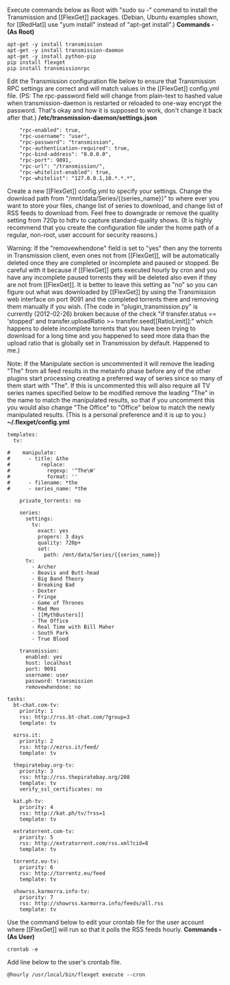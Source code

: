 Execute commands below as Root with "sudo su -" command to install the Transmission and [[FlexGet]] packages.  (Debian, Ubuntu examples shown, for [[RedHat]] use "yum install" instead of "apt-get install".)
**Commands - (As Root)**

    apt-get -y install transmission
    apt-get -y install transmission-daemon
    apt-get -y install python-pip
    pip install flexget
    pip install transmissionrpc



Edit the Transmission configuration file below to ensure that Transmission RPC settings are correct and will match values in the [[FlexGet]] config.yml file.  (PS: The rpc-password field will change from plain-text to hashed value when transmission-daemon is restarted or reloaded to one-way encrypt the password.  That's okay and how it is supposed to work, don't change it back after that.)
**/etc/transmission-daemon/settings.json**

        "rpc-enabled": true,
        "rpc-username": "user",
        "rpc-password": "transmission",
        "rpc-authentication-required": true,
        "rpc-bind-address": "0.0.0.0",
        "rpc-port": 9091,
        "rpc-url": "/transmission/",
        "rpc-whitelist-enabled": true,
        "rpc-whitelist": "127.0.0.1,10.*.*.*",


Create a new [[FlexGet]] config.yml to specify your settings.  Change the download path from "/mnt/data/Series/{{series_name}}" to where ever you want to store your files, change list of series to download, and change list of RSS feeds to download from.  Feel free to downgrade or remove the quality setting from 720p to hdtv to capture standard-quality shows.  (It is highly recommend that you create the configuration file under the home path of a regular, non-root, user account for security reasons.)

Warning: If the "removewhendone" field is set to "yes" then any the torrents in Transmission client, even ones not from [[FlexGet]], will be automatically deleted once they are completed or incomplete and paused or stopped.  Be careful with it because if [[FlexGet]] gets executed hourly by cron and you have any incomplete paused torrents they will be deleted also even if they are not from [[FlexGet]].  It is better to leave this setting as "no" so you can figure out what was downloaded by [[FlexGet]] by using the Transmission web interface on port 9091 and the completed torrents there and removing them manually if you wish.  (The code in "plugin_transmission.py" is currently (2012-02-26) broken because of the check "if transfer.status == 'stopped' and transfer.uploadRatio >= transfer.seed[[RatioLimit]]:" which happens to delete incomplete torrents that you have been trying to download for a long time and you happened to seed more data than the upload ratio that is globally set in Transmission by default.  Happened to me.)

Note: If the Manipulate section is uncommented it will remove the leading "The" from all feed results in the metainfo phase before any of the other plugins start processing creating a preferred way of series since so many of them start with "The".  If this is uncommented this will also require all TV series names specified below to be modified remove the leading "The" in the name to match the manipulated results, so that if you uncomment this you would also change "The Office" to "Office" below to match the newly manipulated results.  (This is a personal preference and it is up to you.)
**~/.flexget/config.yml**

    templates:
      tv:
    
    #    manipulate:
    #      - title: &the
    #          replace:
    #            regexp: '^The\W'
    #            format: ''
    #      - filename: *the
    #      - series_name: *the
    
        private_torrents: no
    
        series:
          settings:
            tv:
              exact: yes
              propers: 3 days
              quality: 720p+
              set:
                path: /mnt/data/Series/{{series_name}}
          tv:
            - Archer
            - Beavis and Butt-head
            - Big Band Theory
            - Breaking Bad
            - Dexter
            - Fringe
            - Game of Thrones
            - Mad Men
            - [[MythBusters]]
            - The Office
            - Real Time with Bill Maher
            - South Park
            - True Blood
    
        transmission:
          enabled: yes
          host: localhost
          port: 9091
          username: user
          password: transmission
          removewhendone: no
    
    tasks:
      bt-chat.com-tv:
        priority: 1
        rss: http://rss.bt-chat.com/?group=3
        template: tv
    
      ezrss.it:
        priority: 2
        rss: http://ezrss.it/feed/
        template: tv
    
      thepiratebay.org-tv:
        priority: 3
        rss: http://rss.thepiratebay.org/208
        template: tv
        verify_ssl_certificates: no
    
      kat.ph-tv:
        priority: 4
        rss: http://kat.ph/tv/?rss=1
        template: tv
    
      extratorrent.com-tv:
        priority: 5
        rss: http://extratorrent.com/rss.xml?cid=8
        template: tv
    
      torrentz.eu-tv:
        priority: 6
        rss: http://torrentz.eu/feed
        template: tv
    
      showrss.karmorra.info-tv:
        priority: 7
        rss: http://showrss.karmorra.info/feeds/all.rss
        template: tv


Use the command below to edit your crontab file for the user account where [[FlexGet]] will run so that it polls the RSS feeds hourly.
**Commands - (As User)**

    crontab -e


Add line below to the user's crontab file.


    @hourly /usr/local/bin/flexget execute --cron

